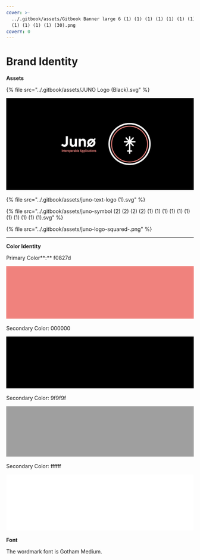 ```yaml
---
cover: >-
  ../.gitbook/assets/Gitbook Banner large 6 (1) (1) (1) (1) (1) (1) (1) (1) (1)
  (1) (1) (1) (1) (30).png
coverY: 0
---
```


# Brand Identity

**Assets**

{% file src="../.gitbook/assets/JUNO Logo (Black).svg" %}

![](<../.gitbook/assets/Juno Banner Wide (Black).png>)

{% file src="../.gitbook/assets/juno-text-logo (1).svg" %}

{% file src="../.gitbook/assets/juno-symbol (2) (2) (2) (2) (1) (1) (1) (1) (1) (1) (1) (1) (1) (1) (1).svg" %}

{% file src="../.gitbook/assets/juno-logo-squared-.png" %}

***

**Color Identity**

Primary Color\*\*:\*\* f0827d

![](<../.gitbook/assets/JUNO Primary Color (1) (1) (1) (1) (1) (1) (1) (1) (1) (1) (1) (1) (1) (10).png>)

Secondary Color: 000000

![](../.gitbook/assets/juno-secondary-color-black-.png)

Secondary Color: 9f9f9f

![](../.gitbook/assets/juno-secondary-color-grey-.png)

Secondary Color: ffffff

![](../.gitbook/assets/juno-secondary-color-white-.png)

**Font**

The wordmark font is Gotham Medium.
